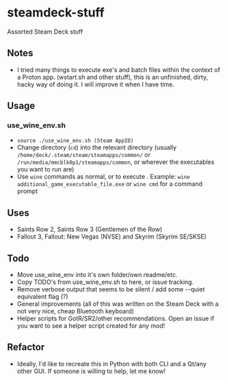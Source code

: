 # steamdeck-stuff
Assorted Steam Deck stuff


## Notes
- I tried many things to execute exe's and batch files within the context of a Proton app. (wstart.sh and other stuff), this is an unfinished, dirty, hacky way of doing it. I will improve it when I have time.


## Usage
### use_wine_env.sh
- `source ./use_wine_env.sh (Steam AppID)`
- Change directory (`cd`) into the relevant directory (usually `/home/deck/.steam/steam/steamapps/common/` or `/run/media/mmcblk0p1/steamapps/common`, or wherever the executables you want to run are)
- Use `wine` commands as normal, or to execute . Example: `wine additional_game_executable_file.exe` or `wine cmd` for a command prompt


## Uses
- Saints Row 2, Saints Row 3 (Gentlemen of the Row)
- Fallout 3, Fallout: New Vegas (NVSE) and Skyrim (Skyrim SE/SKSE)


## Todo
- Move use_wine_env into it's own folder/own readme/etc.
- Copy TODO's from use_wine_env.sh to here, or issue tracking.
- Remove verbose output that seems to be silent / add some --quiet equivalent flag (?)
- General improvements (all of this was written on the Steam Deck with a not very nice, cheap Bluetooth keyboard)
- Helper scripts for GotR/SR2/other recommendations. Open an issue if you want to see a helper script created for any mod!


## Refactor
- Ideally, I'd like to recreate this in Python with both CLI and a Qt/any other GUI. If someone is willing to help, let me know!
